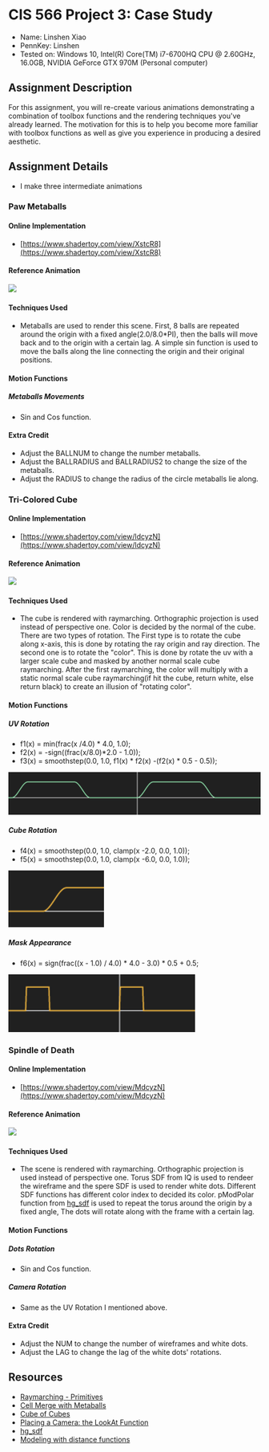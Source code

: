 # CIS 566 Project 3: Case Study

* Name: Linshen Xiao
* PennKey: Linshen
* Tested on: Windows 10, Intel(R) Core(TM) i7-6700HQ CPU @ 2.60GHz, 16.0GB, NVIDIA GeForce GTX 970M (Personal computer)

## Assignment Description

For this assignment, you will re-create various animations demonstrating a combination of toolbox functions and the rendering techniques you've already learned. The motivation for this is to help you become more familiar with toolbox functions as well as give you experience in producing a desired aesthetic.

## Assignment Details

* I make three intermediate animations

### Paw Metaballs

#### Online Implementation
* [https://www.shadertoy.com/view/XstcR8](https://www.shadertoy.com/view/XstcR8)

#### Reference Animation
<img src="https://assets0.ello.co/uploads/asset/attachment/5159868/ello-optimized-99a5cfbf.gif" width="400px" />

#### Techniques Used
* Metaballs are used to render this scene. First, 8 balls are repeated around the origin with a fixed angle(2.0/8.0*PI), then the balls will move back and to the origin with a certain lag. A simple sin function is used to move the balls along the line connecting the origin and their original positions.

#### Motion Functions

##### Metaballs Movements
* Sin and Cos function.

#### Extra Credit
* Adjust the BALLNUM to change the number metaballs.
* Adjust the BALLRADIUS and BALLRADIUS2 to change the size of the metaballs.
* Adjust the RADIUS to change the radius of the circle metaballs lie along.

### Tri-Colored Cube

#### Online Implementation
* [https://www.shadertoy.com/view/ldcyzN](https://www.shadertoy.com/view/ldcyzN)

#### Reference Animation
<img src="https://i.redd.it/e8dcpl3rw32z.gif" width="400px" />

#### Techniques Used
* The cube is rendered with raymarching. Orthographic projection is used instead of perspective one. Color is decided by the normal of the cube. There are two types of rotation. The First type is to rotate the cube along x-axis, this is done by rotating the ray origin and ray direction. The second one is to rotate the "color". This is done by rotate the uv with a larger scale cube and masked by another normal scale cube raymarching. After the first raymarching, the color will multiply with a static normal scale cube raymarching(if hit the cube, return white, else return black) to create an illusion of "rotating color".

#### Motion Functions

##### UV Rotation
* f1(x) = min(frac(x /4.0) * 4.0, 1.0);
* f2(x) = -sign((frac(x/8.0)*2.0 - 1.0));
* f3(x) = smoothstep(0.0, 1.0, f1(x) * f2(x)  -(f2(x) * 0.5 - 0.5));

![](Images/f1.png)

##### Cube Rotation
* f4(x) = smoothstep(0.0, 1.0, clamp(x -2.0, 0.0, 1.0));
* f5(x) = smoothstep(0.0, 1.0, clamp(x -6.0, 0.0, 1.0));

![](Images/f2.png)

##### Mask Appearance
* f6(x) = sign(frac((x - 1.0) / 4.0) * 4.0 - 3.0) * 0.5 + 0.5;

![](Images/f3.png)

### Spindle of Death

#### Online Implementation
* [https://www.shadertoy.com/view/MdcyzN](https://www.shadertoy.com/view/MdcyzN)

#### Reference Animation
<img src="https://media.giphy.com/media/26DN7fdyFRqfBjqMw/giphy.gif" width="400px" />

#### Techniques Used
* The scene is rendered with raymarching. Orthographic projection is used instead of perspective one. Torus SDF from IQ is used to rendeer the wireframe and the spere SDF is used to render white dots. Different SDF functions has different color index to decided its color. pModPolar function from [hg_sdf](http://mercury.sexy/hg_sdf/) is used to repeat the torus around the origin by a fixed angle, The dots will rotate along with the frame with a certain lag.

#### Motion Functions

##### Dots Rotation
* Sin and Cos function.

##### Camera Rotation
* Same as the UV Rotation I mentioned above.

#### Extra Credit
* Adjust the NUM to change the number of wireframes and white dots.
* Adjust the LAG to change the lag of the white dots' rotations.

## Resources
- [Raymarching - Primitives](https://www.shadertoy.com/view/Xds3zN)
- [Cell Merge with Metaballs](https://www.shadertoy.com/view/MllXDH)
- [Cube of Cubes](https://www.shadertoy.com/view/Xll3DM)
- [Placing a Camera: the LookAt Function](https://www.scratchapixel.com/lessons/mathematics-physics-for-computer-graphics/lookat-function)
- [hg_sdf](http://mercury.sexy/hg_sdf/)
- [Modeling with distance functions](http://www.iquilezles.org/www/articles/distfunctions/distfunctions.htm)
